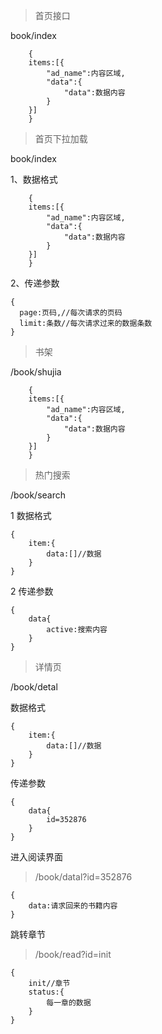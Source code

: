 >首页接口

book/index
```
    {
    items:[{
        "ad_name":内容区域,
        "data":{
            "data":数据内容
        }
    }]
    }
```

>首页下拉加载

book/index

1、数据格式

```
    {
    items:[{
        "ad_name":内容区域,
        "data":{
            "data":数据内容
        }
    }]
    }
```

2、传递参数

```
{
  page:页码,//每次请求的页码
  limit:条数//每次请求过来的数据条数
}
```

>书架

/book/shujia

```
    {
    items:[{
        "ad_name":内容区域,
        "data":{
            "data":数据内容
        }
    }]
    }
```

>热门搜索

/book/search

1 数据格式
```
{
    item:{
        data:[]//数据
    }
}
```

2 传递参数

```
{
    data{
        active:搜索内容
    }
}
```

>详情页

/book/detal

数据格式
```
{
    item:{
        data:[]//数据
    }
}
```

传递参数
```
{
    data{
        id=352876
    }
}
```


进入阅读界面
>/book/datal?id=352876
```
{
    data:请求回来的书籍内容
}
```

跳转章节
>/book/read?id=init
```
{
    init//章节
    status:{
        每一章的数据
    }
}
```


